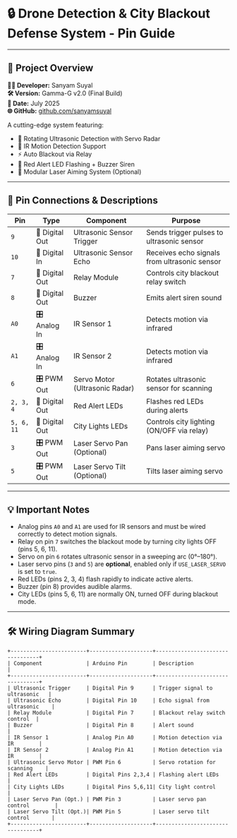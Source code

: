 # 🔒 Drone Detection & City Blackout Defense System - Pin Guide

---

## 🚀 Project Overview

**👨‍💻 Developer:** Sanyam Suyal  
**🛠️ Version:** Gamma-G v2.0 (Final Build)  
**📅 Date:** July 2025  
**🌐 GitHub:** [github.com/sanyamsuyal](https://github.com/sanyamsuyal)

A cutting-edge system featuring:  
- 🔄 Rotating Ultrasonic Detection with Servo Radar  
- 📡 IR Motion Detection Support  
- ⚡ Auto Blackout via Relay  
- 🚨 Red Alert LED Flashing + Buzzer Siren  
- 🎯 Modular Laser Aiming System (Optional)

---

## 📌 Pin Connections & Descriptions

| **Pin**         | **Type**         | **Component**                      | **Purpose**                                     |
|-----------------|------------------|----------------------------------|------------------------------------------------|
| `9`             | 🔌 Digital Out   | Ultrasonic Sensor Trigger         | Sends trigger pulses to ultrasonic sensor      |
| `10`            | 🔌 Digital In    | Ultrasonic Sensor Echo            | Receives echo signals from ultrasonic sensor   |
| `7`             | 🔌 Digital Out   | Relay Module                     | Controls city blackout relay switch             |
| `8`             | 🔌 Digital Out   | Buzzer                          | Emits alert siren sound                          |
| `A0`            | 🎛️ Analog In    | IR Sensor 1                     | Detects motion via infrared                      |
| `A1`            | 🎛️ Analog In    | IR Sensor 2                     | Detects motion via infrared                      |
| `6`             | 🎛️ PWM Out     | Servo Motor (Ultrasonic Radar)  | Rotates ultrasonic sensor for scanning          |
| `2, 3, 4`       | 🔌 Digital Out  | Red Alert LEDs                  | Flashes red LEDs during alerts                    |
| `5, 6, 11`      | 🔌 Digital Out  | City Lights LEDs               | Controls city lighting (ON/OFF via relay)        |
| `3`             | 🎛️ PWM Out     | Laser Servo Pan (Optional)     | Pans laser aiming servo                           |
| `5`             | 🎛️ PWM Out     | Laser Servo Tilt (Optional)   | Tilts laser aiming servo                          |

---

## 💡 Important Notes

- Analog pins `A0` and `A1` are used for IR sensors and must be wired correctly to detect motion signals.
- Relay on pin `7` switches the blackout mode by turning city lights OFF (pins 5, 6, 11).
- Servo on pin `6` rotates ultrasonic sensor in a sweeping arc (0°–180°).
- Laser servo pins (`3` and `5`) are **optional**, enabled only if `USE_LASER_SERVO` is set to `true`.
- Red LEDs (pins 2, 3, 4) flash rapidly to indicate active alerts.
- Buzzer (pin 8) provides audible alarms.
- City LEDs (pins 5, 6, 11) are normally ON, turned OFF during blackout mode.

---

## 🛠️ Wiring Diagram Summary

```plaintext
+------------------------+--------------------+---------------------------------+
| Component              | Arduino Pin        | Description                     |
+------------------------+--------------------+---------------------------------+
| Ultrasonic Trigger     | Digital Pin 9      | Trigger signal to ultrasonic   |
| Ultrasonic Echo        | Digital Pin 10     | Echo signal from ultrasonic    |
| Relay Module           | Digital Pin 7      | Blackout relay switch control  |
| Buzzer                 | Digital Pin 8      | Alert sound                    |
| IR Sensor 1            | Analog Pin A0      | Motion detection via IR        |
| IR Sensor 2            | Analog Pin A1      | Motion detection via IR        |
| Ultrasonic Servo Motor | PWM Pin 6          | Servo rotation for scanning    |
| Red Alert LEDs         | Digital Pins 2,3,4 | Flashing alert LEDs            |
| City Lights LEDs       | Digital Pins 5,6,11| City light control             |
| Laser Servo Pan (Opt.) | PWM Pin 3          | Laser servo pan control        |
| Laser Servo Tilt (Opt.)| PWM Pin 5          | Laser servo tilt control       |
+------------------------+--------------------+---------------------------------+
